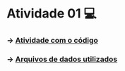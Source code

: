 # Atividade 01 💻

### -> [Atividade com o código](codigo/Atividade%2001.ipynb)
### -> [Arquivos de dados utilizados](data)
